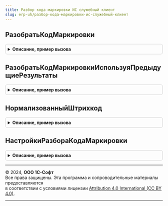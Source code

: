 ```yaml
---
title: Разбор кода маркировки ИС служебный клиент
slug: erp-uh/разбор-кода-маркировки-ис-служебный-клиент
---
```



## РазобратьКодМаркировки
<details style="margin: 1em 0; padding: 0.5em; border: 1px solid #ccc; border-radius: 6px;">

<summary style="font-weight: bold; cursor: pointer;">Описание, пример вызова</summary>

```bsl

// Выполняет разбор кода маркировки.
//
// Параметры:
//   ДанныеДляРазбора - Строка, Структура из см. МенеджерОборудованияМаркировкаКлиентСервер.РазобратьСтрокуШтрихкодаGS1 - код маркировки, либо данные разбора.
//   ВидыПродукции - ПеречислениеСсылка.ВидыПродукцииИС, Массив из ПеречислениеСсылка.ВидыПродукцииИС - фильтр по виду продукции.
//   ПримечаниеКРезультатуРазбора - Структура - содержит:
//      * ИдентификаторОшибки - см. РазборКодаМаркировкиИССлужебныйКлиентСервер.ИдентификаторыОшибокРазбораКодаМаркировки
//      * ТекстОшибки - Строка
//      * РезультатРазбора - Массив из см. РазборКодаМаркировкиИССлужебныйКлиентСервер.НовыйРезультатРазбораКодаМаркировки
//   Настройки - см. НастройкиРазбораКодаМаркировки
//   ПользовательскиеПараметры - см. РазборКодаМаркировкиИССлужебныйКлиентСервер.ПользовательскиеПараметрыРазбораКодаМаркировки
//
// Возвращаемое значение:
//    - Неопределено - если код маркировки разобрать не удалось.
//    - см. РазборКодаМаркировкиИССлужебныйКлиентСервер.НовыйРезультатРазбораКодаМаркировки
//
Функция РазобратьКодМаркировки(Знач ДанныеДляРазбора, ВидыПродукции = Неопределено, ПримечаниеКРезультатуРазбора = Неопределено, Знач Настройки = Неопределено, Знач ПользовательскиеПараметры = Неопределено) Экспорт
```

Пример вызова
```bsl
Результат = РазборКодаМаркировкиИССлужебныйКлиент.РазобратьКодМаркировки(ДанныеДляРазбора, ВидыПродукции, ПримечаниеКРезультатуРазбора, Настройки, ПользовательскиеПараметры);
```
</details>

## РазобратьКодМаркировкиИспользуяПредыдущиеРезультаты
<details style="margin: 1em 0; padding: 0.5em; border: 1px solid #ccc; border-radius: 6px;">

<summary style="font-weight: bold; cursor: pointer;">Описание, пример вызова</summary>

```bsl

// Выполняет разбор кода маркировки.
//
// Параметры:
//   ДанныеДляРазбора - Строка, Структура из см. МенеджерОборудованияМаркировкаКлиентСервер.РазобратьСтрокуШтрихкодаGS1 - код маркировки, либо данные разбора.
//   КешНастроекРазбораКодаМаркировки - см. РазборКодаМаркировкиИССлужебныйКлиентСервер.ИнициализироватьНастройкиИспользующиеРезультатыПредыдущихРазборов.
//   ВидыПродукции - ПеречислениеСсылка.ВидыПродукцииИС, Массив из ПеречислениеСсылка.ВидыПродукцииИС - фильтр по виду продукции.
//   ПримечаниеКРезультатуРазбора - Структура - содержит:
//      * ИдентификаторОшибки - см. РазборКодаМаркировкиИССлужебныйКлиентСервер.ИдентификаторыОшибокРазбораКодаМаркировки
//      * ТекстОшибки - Строка
//      * РезультатРазбора - Массив из см. РазборКодаМаркировкиИССлужебныйКлиентСервер.НовыйРезультатРазбораКодаМаркировки
//   Настройки - см. РазборКодаМаркировкиИССлужебныйКлиент.НастройкиРазбораКодаМаркировки.
//   ПользовательскиеПараметры - см. РазборКодаМаркировкиИССлужебныйКлиентСервер.ПользовательскиеПараметрыРазбораКодаМаркировки.
//
// Возвращаемое значение:
//    Неопределено - если код маркировки разобрать не удалось,
//    см. РазборКодаМаркировкиИССлужебныйКлиентСервер.НовыйРезультатРазбораКодаМаркировки.
//
//@skip-check method-too-many-params
Функция РазобратьКодМаркировкиИспользуяПредыдущиеРезультаты(Знач ДанныеДляРазбора, КешНастроекРазбораКодаМаркировки, ВидыПродукции = Неопределено, ПримечаниеКРезультатуРазбора = Неопределено, Знач Настройки = Неопределено, Знач ПользовательскиеПараметры = Неопределено) Экспорт
```

Пример вызова
```bsl
Результат = РазборКодаМаркировкиИССлужебныйКлиент.РазобратьКодМаркировкиИспользуяПредыдущиеРезультаты(ДанныеДляРазбора, КешНастроекРазбораКодаМаркировки, ВидыПродукции, ПримечаниеКРезультатуРазбора, Настройки, ПользовательскиеПараметры);
```
</details>

## НормализованныйШтрихкод
<details style="margin: 1em 0; padding: 0.5em; border: 1px solid #ccc; border-radius: 6px;">

<summary style="font-weight: bold; cursor: pointer;">Описание, пример вызова</summary>

```bsl

Функция НормализованныйШтрихкод(Штрихкод, ВидПродукции, КэшДанныхРазбора = Неопределено, ПользовательскиеПараметрыРазбора = Неопределено) Экспорт
```

Пример вызова
```bsl
Результат = РазборКодаМаркировкиИССлужебныйКлиент.НормализованныйШтрихкод(Штрихкод, ВидПродукции, КэшДанныхРазбора, ПользовательскиеПараметрыРазбора);
```
</details>

## НастройкиРазбораКодаМаркировки
<details style="margin: 1em 0; padding: 0.5em; border: 1px solid #ccc; border-radius: 6px;">

<summary style="font-weight: bold; cursor: pointer;">Описание, пример вызова</summary>

```bsl

Функция НастройкиРазбораКодаМаркировки(ВидыПродукции = Неопределено, ТолькоУчитываемыеВидыПродукции = Истина) Экспорт
```

Пример вызова
```bsl
Результат = РазборКодаМаркировкиИССлужебныйКлиент.НастройкиРазбораКодаМаркировки(ВидыПродукции, ТолькоУчитываемыеВидыПродукции);
```
</details>

---

© 2024, **ООО 1С-Софт**  
Все права защищены. Эта программа и сопроводительные материалы предоставляются  
в соответствии с условиями лицензии [Attribution 4.0 International (CC BY 4.0)](https://creativecommons.org/licenses/by/4.0/legalcode).

---
